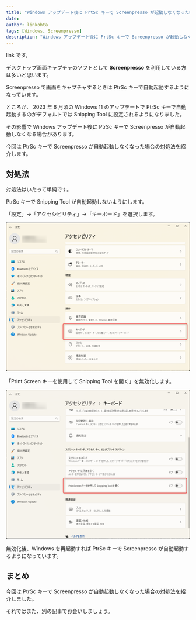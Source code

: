 ```yaml
---
title: "Windows アップデート後に PrtSc キーで Screenpresso が起動しなくなった時の対処法"
date: 
author: linkohta
tags: [Windows, Screenpresso]
description: "Windows アップデート後に PrtSc キーで Screenpresso が起動しなくなった時の対処法を紹介します。"
---
```


link です。

デスクトップ画面キャプチャのソフトとして **Screenpresso** を利用している方は多いと思います。

Screenpresso で画面をキャプチャするときは PtrSc キーで自動起動するようになっています。

ところが、 2023 年 6 月頃の Windows 11 のアップデートで PtrSc キーで自動起動するのがデフォルトでは Snipping Tool に設定されるようになりました。

その影響で Windows アップデート後に PtrSc キーで Screenpresso が自動起動しなくなる場合があります。

今回は PtrSc キーで Screenpresso が自動起動しなくなった場合の対処法を紹介します。

## 対処法

対処法はいたって単純です。

PtrSc キーで Snipping Tool が自動起動しないようにします。

「設定」→「アクセシビリティ」→「キーボード」を選択します。

![設定画面起動](images/setting1.png)

「Print Screen キーを使用して Snipping Tool を開く」を無効化します。

![Snipping Tool が自動起動しないように設定](images/setting2.png)

無効化後、Windows を再起動すれば PtrSc キーで Screenpresso が自動起動するようになっています。

## まとめ

今回は PtrSc キーで Screenpresso が自動起動しなくなった場合の対処法を紹介しました。

それではまた、別の記事でお会いしましょう。